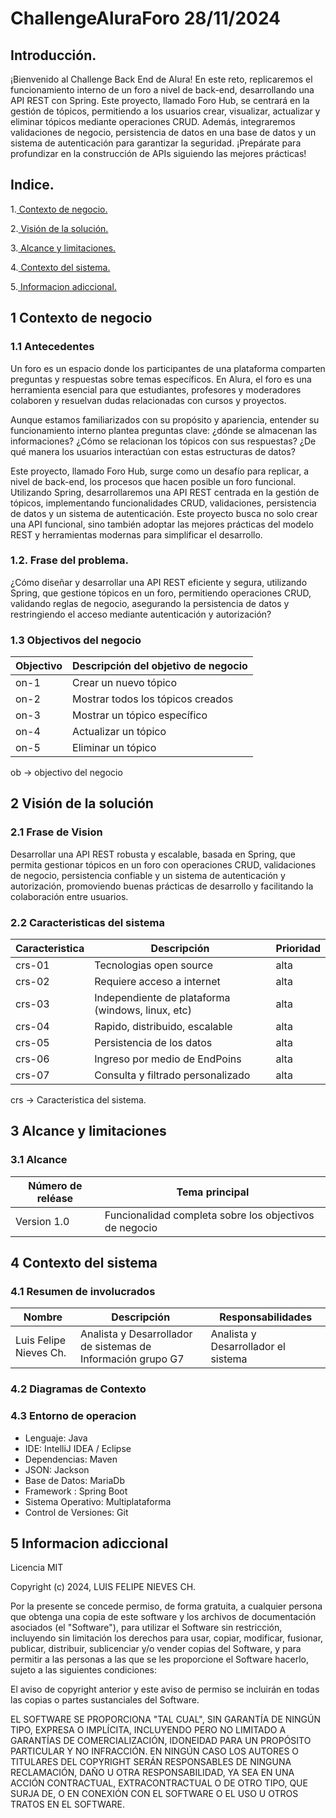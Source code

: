 # ChallengeAluraForo 28/11/2024

## Introducción.

¡Bienvenido al Challenge Back End de Alura! En este reto, replicaremos el funcionamiento interno de un 
foro a nivel de back-end, desarrollando una API REST con Spring. Este proyecto, llamado Foro Hub,
se centrará en la gestión de tópicos, permitiendo a los usuarios crear, visualizar, actualizar 
y eliminar tópicos mediante operaciones CRUD. Además, integraremos validaciones de negocio, 
persistencia de datos en una base de datos y un sistema de autenticación para garantizar la seguridad.
¡Prepárate para profundizar en la construcción de APIs siguiendo las mejores prácticas!

## Indice.
1.[ Contexto de negocio.](#1-contexto-de-negocio)

2.[ Visión de la solución.](#2-visión-de-la-solución)

3.[ Alcance y limitaciones.](#3-alcance-y-limitaciones)

4.[ Contexto del sistema.](#4-contexto-del-sistema)

5.[ Informacion adiccional.](#5-informacion-adiccional)

## 1 Contexto de negocio

### 1.1 Antecedentes

Un foro es un espacio donde los participantes de una plataforma comparten preguntas y respuestas
sobre temas específicos. En Alura, el foro es una herramienta esencial para que estudiantes,
 profesores y moderadores colaboren y resuelvan dudas relacionadas con cursos y proyectos.

Aunque estamos familiarizados con su propósito y apariencia, entender su funcionamiento 
interno plantea preguntas clave: ¿dónde se almacenan las informaciones? ¿Cómo se relacionan 
los tópicos con sus respuestas? ¿De qué manera los usuarios interactúan con estas estructuras de datos?

Este proyecto, llamado Foro Hub, surge como un desafío para replicar, a nivel de back-end, 
los procesos que hacen posible un foro funcional. Utilizando Spring, desarrollaremos una API REST 
centrada en la gestión de tópicos, implementando funcionalidades CRUD, validaciones, 
persistencia de datos y un sistema de autenticación. Este proyecto busca no solo crear 
una API funcional, sino también adoptar las mejores prácticas del modelo REST y herramientas 
modernas para simplificar el desarrollo.

### 1.2. Frase del problema.
¿Cómo diseñar y desarrollar una API REST eficiente y segura, utilizando Spring, 
que gestione tópicos en un foro, permitiendo operaciones CRUD, validando reglas de negocio, 
asegurando la persistencia de datos y restringiendo el acceso mediante autenticación y autorización?

### 1.3 Objectivos del negocio

| Objectivo         |Descripción del objetivo de negocio                                 |
| ----------------- | ------------------------------------------------------------------ |
| on-1              | Crear un nuevo tópico    |
| on-2              | Mostrar todos los tópicos creados    |
| on-3              | Mostrar un tópico específico    |
| on-4              | Actualizar un tópico   |
| on-5              | Eliminar un tópico    |

ob -> objectivo del negocio


## 2 Visión de la solución

### 2.1 Frase de Vision

Desarrollar una API REST robusta y escalable, basada en Spring, que permita gestionar tópicos en un foro con operaciones CRUD, 
validaciones de negocio, persistencia confiable y un sistema de autenticación y autorización, promoviendo buenas prácticas de desarrollo 
y facilitando la colaboración entre usuarios.

### 2.2 Caracteristicas del sistema

| Caracteristica|Descripción|Prioridad|
| --------| --------| --------|
| crs-01| Tecnologias open source  | alta |
| crs-02| Requiere acceso a internet | alta |
| crs-03| Independiente de plataforma (windows, linux, etc) | alta |
| crs-04| Rapido, distribuido, escalable | alta |
| crs-05| Persistencia de los datos | alta |
| crs-06| Ingreso por medio de EndPoins | alta |
| crs-07| Consulta y filtrado personalizado | alta |

crs -> Caracteristica del sistema.

## 3 Alcance y limitaciones

### 3.1 Alcance

| Número de reléase|Tema principal|
| --------| --------|
| Version 1.0| Funcionalidad completa sobre los objectivos de negocio |

## 4 Contexto del sistema

### 4.1 Resumen de involucrados

| Nombre|Descripción|Responsabilidades|
| --------| --------| --------|
| Luis Felipe Nieves Ch.| Analista y Desarrollador de sistemas de Información grupo G7 | Analista y Desarrollador el sistema |

### 4.2 Diagramas de Contexto


### 4.3 Entorno de operacion

- Lenguaje: Java
- IDE: IntelliJ IDEA / Eclipse
- Dependencias: Maven
- JSON: Jackson
- Base de Datos: MariaDb
- Framework : Spring Boot
- Sistema Operativo: Multiplataforma
- Control de Versiones: Git

## 5 Informacion adiccional

Licencia MIT

Copyright (c) 2024, LUIS FELIPE NIEVES CH.

Por la presente se concede permiso, de forma gratuita, a cualquier persona que obtenga una copia
de este software y los archivos de documentación asociados (el "Software"), para utilizar
el Software sin restricción, incluyendo sin limitación los derechos para usar, copiar, modificar,
fusionar, publicar, distribuir, sublicenciar y/o vender copias del Software, y para permitir a las
personas a las que se les proporcione el Software hacerlo, sujeto a las siguientes condiciones:

El aviso de copyright anterior y este aviso de permiso se incluirán en todas las copias o partes sustanciales
del Software.

EL SOFTWARE SE PROPORCIONA "TAL CUAL", SIN GARANTÍA DE NINGÚN TIPO, EXPRESA O IMPLÍCITA,
INCLUYENDO PERO NO LIMITADO A GARANTÍAS DE COMERCIALIZACIÓN, IDONEIDAD PARA UN PROPÓSITO PARTICULAR
Y NO INFRACCIÓN. EN NINGÚN CASO LOS AUTORES O TITULARES DEL COPYRIGHT SERÁN RESPONSABLES DE
NINGUNA RECLAMACIÓN, DAÑO U OTRA RESPONSABILIDAD, YA SEA EN UNA ACCIÓN CONTRACTUAL, EXTRACONTRACTUAL
O DE OTRO TIPO, QUE SURJA DE, O EN CONEXIÓN CON EL SOFTWARE O EL USO U OTROS TRATOS EN EL
SOFTWARE.
